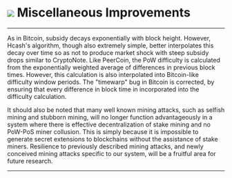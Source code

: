 # <img class="hc-icon" src="/img/hc-icons/Code.svg" /> Miscellaneous Improvements 

---

As in Bitcoin, subsidy decays exponentially with block height. However, Hcash's algorithm, though also extremely simple, better interpolates this decay over time so as not to produce market shock with steep subsidy drops similar to CryptoNote. Like PeerCoin, the PoW difficulty is calculated from the exponentially weighted average of differences in previous block times. However, this calculation is also interpolated into Bitcoin-like difficulty window periods. The "timewarp" bug in Bitcoin is corrected, by ensuring that every difference in block time in incorporated into the difficulty calculation.

It should also be noted that many well known mining attacks, such as selfish mining and stubborn mining, will no longer function advantageously in a system where there is effective decentralization of stake mining and no PoW-PoS miner collusion. This is simply because it is impossible to generate secret extensions to blockchains without the assistance of stake miners. Resilience to previously described mining attacks, and newly conceived mining attacks specific to our system, will be a fruitful area for future research.

---



